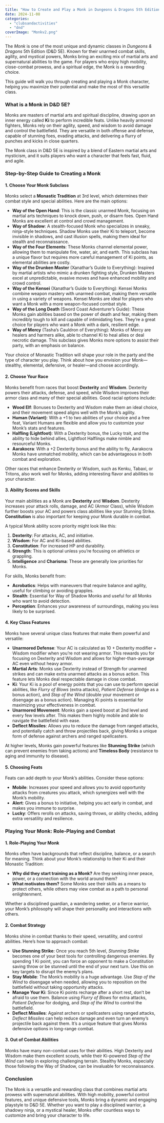 ```yaml
---
title: "How to Create and Play a Monk in Dungeons & Dragons 5th Edition"
date: 2024-11-08
categories: 
  - "clubsandactivities"
  - "dnd"
coverImage: "Monkv2.png"
---
```


The _Monk_ is one of the most unique and dynamic classes in _Dungeons & Dragons_ 5th Edition (D&D 5E). Known for their unarmed combat skills, agility, and mystical powers, Monks bring an exciting mix of martial arts and supernatural abilities to the game. For players who enjoy high mobility, close-combat prowess, and a spiritual edge, the Monk is a rewarding choice.

This guide will walk you through creating and playing a Monk character, helping you maximize their potential and make the most of this versatile class.

### **What is a Monk in D&D 5E?**

Monks are masters of martial arts and spiritual discipline, drawing upon an inner energy called **Ki** to perform incredible feats. Unlike heavily armored fighters, Monks rely on their agility, speed, and wisdom to avoid damage and control the battlefield. They are versatile in both offense and defense, capable of stunning foes, evading attacks, and delivering a flurry of punches and kicks in close quarters.

The Monk class in D&D 5E is inspired by a blend of Eastern martial arts and mysticism, and it suits players who want a character that feels fast, fluid, and agile.

### **Step-by-Step Guide to Creating a Monk**

#### 1\. **Choose Your Monk Subclass**

Monks select a **Monastic Tradition** at 3rd level, which determines their combat style and special abilities. Here are the main options:

- **Way of the Open Hand**: This is the classic unarmed Monk, focusing on martial arts techniques to knock down, push, or disarm foes. Open Hand Monks are excellent at control and crowd management.
- **Way of Shadow**: A stealth-focused Monk who specializes in sneaky, ninja-style techniques. Shadow Monks use their Ki to teleport, become invisible in shadows, and cast illusion spells, making them ideal for stealth and reconnaissance.
- **Way of the Four Elements**: These Monks channel elemental power, allowing them to manipulate fire, water, air, and earth. This subclass has a unique flavor but requires more careful management of Ki points, as elemental abilities are costly.
- **Way of the Drunken Master** (Xanathar’s Guide to Everything): Inspired by martial artists who mimic a drunken fighting style, Drunken Masters excel at unpredictable, evasive moves and have enhanced mobility and crowd control.
- **Way of the Kensei** (Xanathar’s Guide to Everything): Kensei Monks combine weapon mastery with unarmed combat, making them versatile in using a variety of weapons. Kensei Monks are ideal for players who want a Monk with a more weapon-focused combat style.
- **Way of the Long Death** (Sword Coast Adventurer’s Guide): These Monks gain abilities based on the power of death and fear, making them incredibly tough to kill and capable of intimidating foes. They’re a great choice for players who want a Monk with a dark, resilient edge.
- **Way of Mercy** (Tasha’s Cauldron of Everything): Monks of Mercy are healers and harmers alike, able to channel Ki to heal allies or deal necrotic damage. This subclass gives Monks more options to assist their party, with an emphasis on balance.

Your choice of Monastic Tradition will shape your role in the party and the type of character you play. Think about how you envision your Monk—stealthy, elemental, defensive, or healer—and choose accordingly.

#### 2\. **Choose Your Race**

Monks benefit from races that boost **Dexterity** and **Wisdom**. Dexterity powers their attacks, defense, and speed, while Wisdom improves their armor class and many of their special abilities. Good racial options include:

- **Wood Elf**: Bonuses to Dexterity and Wisdom make them an ideal choice, and their movement speed aligns well with the Monk’s agility.
- **Human (Variant)**: With a +1 to two abilities of your choice and a free feat, Variant Humans are flexible and allow you to customize your Monk’s stats and features.
- **Halfling (Lightfoot)**: With a Dexterity bonus, the Lucky trait, and the ability to hide behind allies, Lightfoot Halflings make nimble and resourceful Monks.
- **Aarakocra**: With a +2 Dexterity bonus and the ability to fly, Aarakocra Monks have unmatched mobility, which can be advantageous in both combat and exploration.

Other races that enhance Dexterity or Wisdom, such as Kenku, Tabaxi, or Tritons, also work well for Monks, adding interesting flavor and abilities to your character.

#### 3\. **Ability Scores and Skills**

Your main abilities as a Monk are **Dexterity** and **Wisdom**. Dexterity increases your attack rolls, damage, and AC (Armor Class), while Wisdom further boosts your AC and powers class abilities like your Stunning Strike. **Constitution** is also important for keeping your Monk durable in combat.

A typical Monk ability score priority might look like this:

1. **Dexterity**: For attacks, AC, and initiative.
2. **Wisdom**: For AC and Ki-based abilities.
3. **Constitution**: For increased HP and durability.
4. **Strength**: This is optional unless you’re focusing on athletics or grappling.
5. **Intelligence** and **Charisma**: These are generally low priorities for Monks.

For skills, Monks benefit from:

- **Acrobatics**: Helps with maneuvers that require balance and agility, useful for climbing or avoiding grapples.
- **Stealth**: Essential for Way of Shadow Monks and useful for all Monks who want to avoid detection.
- **Perception**: Enhances your awareness of surroundings, making you less likely to be surprised.

#### 4\. **Key Class Features**

Monks have several unique class features that make them powerful and versatile:

- **Unarmored Defense**: Your AC is calculated as 10 + Dexterity modifier + Wisdom modifier when you’re not wearing armor. This rewards you for focusing on Dexterity and Wisdom and allows for higher-than-average AC even without heavy armor.
- **Martial Arts**: Monks use Dexterity instead of Strength for unarmed strikes and can make extra unarmed attacks as a bonus action. This feature lets Monks deal respectable damage in close combat.
- **Ki**: Your Ki is a pool of energy points that you can use to perform special abilities, like _Flurry of Blows_ (extra attacks), _Patient Defense_ (dodge as a bonus action), and _Step of the Wind_ (double your movement or disengage as a bonus action). Managing Ki points is essential for maximizing your effectiveness in combat.
- **Unarmored Movement**: Monks gain a speed boost at 2nd level and every few levels after. This makes them highly mobile and able to navigate the battlefield with ease.
- **Deflect Missiles**: Allows you to reduce the damage from ranged attacks, and potentially catch and throw projectiles back, giving Monks a unique form of defense against archers and ranged spellcasters.

At higher levels, Monks gain powerful features like **Stunning Strike** (which can prevent enemies from taking actions) and **Timeless Body** (resistance to aging and immunity to disease).

#### 5\. **Choosing Feats**

Feats can add depth to your Monk’s abilities. Consider these options:

- **Mobile**: Increases your speed and allows you to avoid opportunity attacks from creatures you attack, which synergizes well with the Monk’s mobility.
- **Alert**: Gives a bonus to initiative, helping you act early in combat, and makes you immune to surprise.
- **Lucky**: Offers rerolls on attacks, saving throws, or ability checks, adding extra versatility and resilience.

### **Playing Your Monk: Role-Playing and Combat**

#### 1\. **Role-Playing Your Monk**

Monks often have backgrounds that reflect discipline, balance, or a search for meaning. Think about your Monk’s relationship to their Ki and their Monastic Tradition:

- **Why did they start training as a Monk?** Are they seeking inner peace, power, or a connection with the world around them?
- **What motivates them?** Some Monks see their skills as a means to protect others, while others may view combat as a path to personal enlightenment.

Whether a disciplined guardian, a wandering seeker, or a fierce warrior, your Monk’s philosophy will shape their personality and interactions with others.

#### 2\. **Combat Strategy**

Monks shine in combat thanks to their speed, versatility, and control abilities. Here’s how to approach combat:

- **Use Stunning Strike**: Once you reach 5th level, _Stunning Strike_ becomes one of your best tools for controlling dangerous enemies. By spending 1 Ki point, you can force an opponent to make a Constitution saving throw or be stunned until the end of your next turn. Use this on key targets to disrupt the enemy’s plans.
- **Stay Mobile**: The Monk’s mobility is a huge advantage. Use _Step of the Wind_ to disengage when needed, allowing you to reposition on the battlefield without taking opportunity attacks.
- **Manage Your Ki**: Since Ki points recharge after a short rest, don’t be afraid to use them. Balance using _Flurry of Blows_ for extra attacks, _Patient Defense_ for dodging, and _Step of the Wind_ to control the battlefield.
- **Deflect Missiles**: Against archers or spellcasters using ranged attacks, _Deflect Missiles_ can help reduce damage and even turn an enemy’s projectile back against them. It’s a unique feature that gives Monks defensive options in long-range combat.

#### 3\. **Out of Combat Abilities**

Monks have many non-combat uses for their abilities. High Dexterity and Wisdom make them excellent scouts, while their Ki-powered _Step of the Wind_ can help in exploring challenging terrain. Stealthy Monks, especially those following the Way of Shadow, can be invaluable for reconnaissance.

### **Conclusion**

The Monk is a versatile and rewarding class that combines martial arts prowess with supernatural abilities. With high mobility, powerful control features, and unique defensive tools, Monks bring a dynamic and engaging playstyle to D&D 5E. Whether you want to play a disciplined warrior, a shadowy ninja, or a mystical healer, Monks offer countless ways to customize and bring your character to life.
